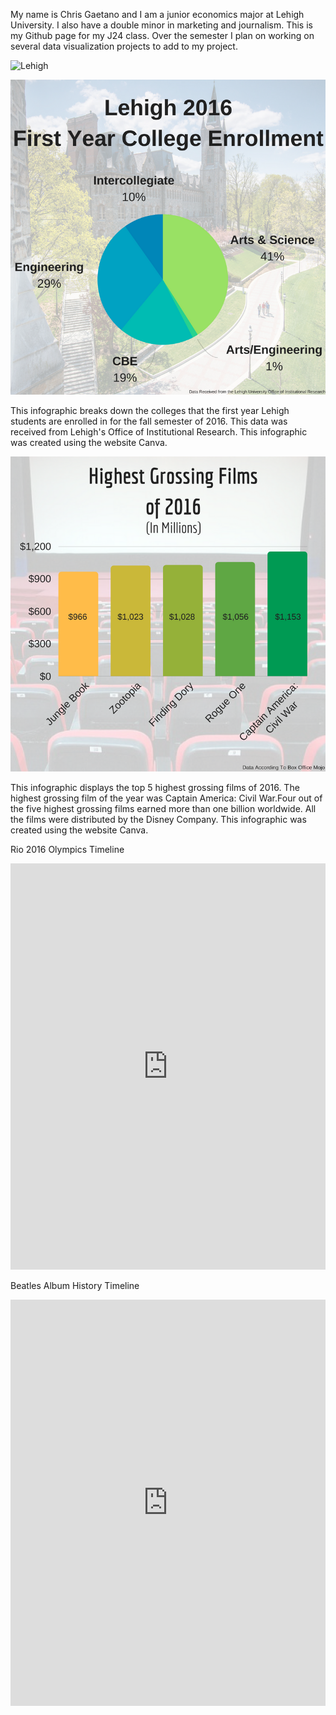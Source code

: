 My name is Chris Gaetano and I am a junior economics major at Lehigh University. I also have a double minor in marketing and journalism. This is my Github page for my J24 class. Over the semester I plan on working on several data visualization projects to add to my project. 

![Lehigh](http://media.nola.com/lsu_impact/photo/lehigh-logojpg-60b855c91fdfc042.jpg)

![Class](https://github.com/ChrisGaetano/ChrisGaetano.github.io/blob/master/Lehigh%20Github.png?raw=true)

This infographic breaks down the colleges that the first year Lehigh students are enrolled in for the fall semester of 2016. This data was received from Lehigh's Office of Institutional Research. This infographic was created using the website Canva. 

![Movie](https://github.com/ChrisGaetano/ChrisGaetano.github.io/blob/master/Highest%20Grossing%20Filmsof%202016.png?raw=true)

This infographic displays the top 5 highest grossing films of 2016. The highest grossing film of the year was Captain America: Civil War.Four out of the five highest grossing films earned more than one billion worldwide. All the films were distributed by the Disney Company. This infographic was created using the website Canva.

Rio 2016 Olympics Timeline
<iframe src='https://cdn.knightlab.com/libs/timeline3/latest/embed/index.html?source=18wMfYPlJ3yHM1f6onLK82uYJxEv4MapFBul4PinoVuU&font=Default&lang=en&initial_zoom=2&height=650' width='100%' height='650' webkitallowfullscreen mozallowfullscreen allowfullscreen frameborder='0'></iframe>

Beatles Album History Timeline
<iframe src='https://cdn.knightlab.com/libs/timeline3/latest/embed/index.html?source=13vJG4x-IC2yt7Fe6AepFW62aBMUpGFn8__SrOH7WZtk&font=Default&lang=en&initial_zoom=2&height=650' width='100%' height='650' webkitallowfullscreen mozallowfullscreen allowfullscreen frameborder='0'></iframe>

